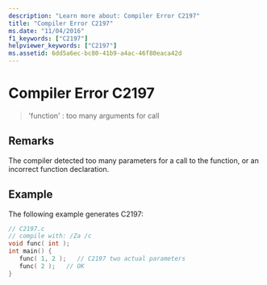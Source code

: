 ```yaml
---
description: "Learn more about: Compiler Error C2197"
title: "Compiler Error C2197"
ms.date: "11/04/2016"
f1_keywords: ["C2197"]
helpviewer_keywords: ["C2197"]
ms.assetid: 6dd5a6ec-bc80-41b9-a4ac-46f80eaca42d
---
```

# Compiler Error C2197

> 'function' : too many arguments for call

## Remarks

The compiler detected too many parameters for a call to the function, or an incorrect function declaration.

## Example

The following example generates C2197:

```c
// C2197.c
// compile with: /Za /c
void func( int );
int main() {
   func( 1, 2 );   // C2197 two actual parameters
   func( 2 );   // OK
}
```
